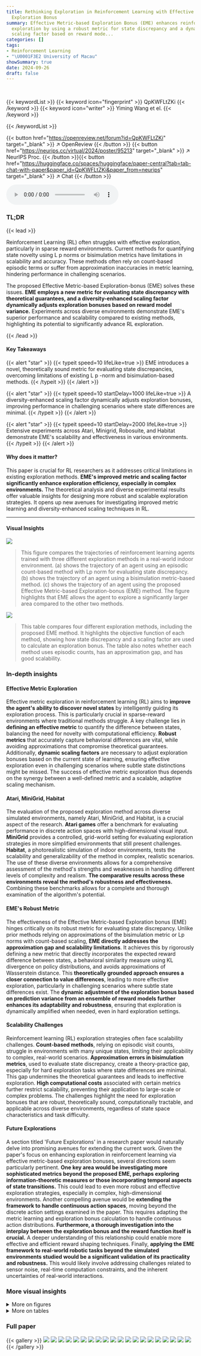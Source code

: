 ```yaml
---
title: Rethinking Exploration in Reinforcement Learning with Effective Metric-Based
  Exploration Bonus
summary: Effective Metric-based Exploration Bonus (EME) enhances reinforcement learning
  exploration by using a robust metric for state discrepancy and a dynamically adjusted
  scaling factor based on reward mode...
categories: []
tags:
- Reinforcement Learning
- "\U0001F3E2 University of Macau"
showSummary: true
date: 2024-09-26
draft: false
---
```


<br>

{{< keywordList >}}
{{< keyword icon="fingerprint" >}} QpKWFLtZKi {{< /keyword >}}
{{< keyword icon="writer" >}} Yiming Wang et el. {{< /keyword >}}
 
{{< /keywordList >}}

{{< button href="https://openreview.net/forum?id=QpKWFLtZKi" target="_blank" >}}
↗ OpenReview
{{< /button >}}
{{< button href="https://neurips.cc/virtual/2024/poster/95213" target="_blank" >}}
↗ NeurIPS Proc.
{{< /button >}}{{< button href="https://huggingface.co/spaces/huggingface/paper-central?tab=tab-chat-with-paper&paper_id=QpKWFLtZKi&paper_from=neurips" target="_blank" >}}
↗ Chat
{{< /button >}}



<audio controls>
    <source src="https://ai-paper-reviewer.com/QpKWFLtZKi/podcast.wav" type="audio/wav">
    Your browser does not support the audio element.
</audio>


### TL;DR


{{< lead >}}

Reinforcement Learning (RL) often struggles with effective exploration, particularly in sparse reward environments. Current methods for quantifying state novelty using L p norms or bisimulation metrics have limitations in scalability and accuracy.  These methods often rely on count-based episodic terms or suffer from approximation inaccuracies in metric learning, hindering performance in challenging scenarios.



The proposed Effective Metric-based Exploration-bonus (EME) solves these issues. **EME employs a new metric for evaluating state discrepancy with theoretical guarantees, and a diversity-enhanced scaling factor dynamically adjusts exploration bonuses based on reward model variance.**  Experiments across diverse environments demonstrate EME's superior performance and scalability compared to existing methods, highlighting its potential to significantly advance RL exploration.

{{< /lead >}}


#### Key Takeaways

{{< alert "star" >}}
{{< typeit speed=10 lifeLike=true >}} EME introduces a novel, theoretically sound metric for evaluating state discrepancies, overcoming limitations of existing L p -norm and bisimulation-based methods. {{< /typeit >}}
{{< /alert >}}

{{< alert "star" >}}
{{< typeit speed=10 startDelay=1000 lifeLike=true >}} A diversity-enhanced scaling factor dynamically adjusts exploration bonuses, improving performance in challenging scenarios where state differences are minimal. {{< /typeit >}}
{{< /alert >}}

{{< alert "star" >}}
{{< typeit speed=10 startDelay=2000 lifeLike=true >}} Extensive experiments across Atari, Minigrid, Robosuite, and Habitat demonstrate EME's scalability and effectiveness in various environments. {{< /typeit >}}
{{< /alert >}}

#### Why does it matter?
This paper is crucial for RL researchers as it addresses critical limitations in existing exploration methods.  **EME's improved metric and scaling factor significantly enhance exploration efficiency, especially in complex environments.** The theoretical analysis and diverse experimental results offer valuable insights for designing more robust and scalable exploration strategies.  It opens up new avenues for investigating improved metric learning and diversity-enhanced scaling techniques in RL.

------
#### Visual Insights



![](https://ai-paper-reviewer.com/QpKWFLtZKi/figures_1_1.jpg)

> This figure compares the trajectories of reinforcement learning agents trained with three different exploration methods in a real-world indoor environment.  (a) shows the trajectory of an agent using an episodic count-based method with Lp norm for evaluating state discrepancy. (b) shows the trajectory of an agent using a bisimulation metric-based method. (c) shows the trajectory of an agent using the proposed Effective Metric-based Exploration-bonus (EME) method. The figure highlights that EME allows the agent to explore a significantly larger area compared to the other two methods.





![](https://ai-paper-reviewer.com/QpKWFLtZKi/tables_2_1.jpg)

> This table compares four different exploration methods, including the proposed EME method.  It highlights the objective function of each method, showing how state discrepancy and a scaling factor are used to calculate an exploration bonus.  The table also notes whether each method uses episodic counts, has an approximation gap, and has good scalability.





### In-depth insights


#### Effective Metric Exploration
Effective metric exploration in reinforcement learning (RL) aims to **improve the agent's ability to discover novel states** by intelligently guiding its exploration process.  This is particularly crucial in sparse-reward environments where traditional methods struggle.  A key challenge lies in **defining an effective metric** to quantify the difference between states,  balancing the need for novelty with computational efficiency.  **Robust metrics** that accurately capture behavioral differences are vital, while avoiding approximations that compromise theoretical guarantees.  Additionally,  **dynamic scaling factors** are necessary to adjust exploration bonuses based on the current state of learning, ensuring effective exploration even in challenging scenarios where subtle state distinctions might be missed.  The success of effective metric exploration thus depends on the synergy between a well-defined metric and a scalable, adaptive scaling mechanism.

#### Atari, MiniGrid, Habitat
The evaluation of the proposed exploration method across diverse simulated environments, namely Atari, MiniGrid, and Habitat, is a crucial aspect of the research.  **Atari games** offer a benchmark for evaluating performance in discrete action spaces with high-dimensional visual input.  **MiniGrid** provides a controlled, grid-world setting for evaluating exploration strategies in more simplified environments that still present challenges.  **Habitat**, a photorealistic simulation of indoor environments, tests the scalability and generalizability of the method in complex, realistic scenarios. The use of these diverse environments allows for a comprehensive assessment of the method's strengths and weaknesses in handling different levels of complexity and realism. **The comparative results across these environments reveal the method's robustness and effectiveness.** Combining these benchmarks allows for a complete and thorough examination of the algorithm's potential. 

#### EME's Robust Metric
The effectiveness of the Effective Metric-based Exploration bonus (EME) hinges critically on its robust metric for evaluating state discrepancy.  Unlike prior methods relying on approximations of the bisimulation metric or Lp norms with count-based scaling, **EME directly addresses the approximation gap and scalability limitations**.  It achieves this by rigorously defining a new metric that directly incorporates the expected reward difference between states, a behavioral similarity measure using KL divergence on policy distributions, and avoids approximations of Wasserstein distance. This **theoretically grounded approach ensures a closer connection to value differences**, leading to more effective exploration, particularly in challenging scenarios where subtle state differences exist.  The **dynamic adjustment of the exploration bonus based on prediction variance from an ensemble of reward models further enhances its adaptability and robustness**, ensuring that exploration is dynamically amplified when needed, even in hard exploration settings.

#### Scalability Challenges
Reinforcement learning (RL) exploration strategies often face scalability challenges.  **Count-based methods**, relying on episodic visit counts, struggle in environments with many unique states, limiting their applicability to complex, real-world scenarios.  **Approximation errors in bisimulation metrics**, used to evaluate state discrepancy, create a theory-practice gap, especially for hard exploration tasks where state differences are minimal.  This gap undermines the theoretical guarantees and leads to ineffective exploration.  **High computational costs** associated with certain metrics further restrict scalability, preventing their application to large-scale or complex problems.  The challenges highlight the need for exploration bonuses that are robust, theoretically sound, computationally tractable, and applicable across diverse environments, regardless of state space characteristics and task difficulty.

#### Future Explorations
A section titled 'Future Explorations' in a research paper would naturally delve into promising avenues for extending the current work.  Given the paper's focus on enhancing exploration in reinforcement learning via effective metric-based exploration bonuses, several directions seem particularly pertinent.  **One key area would be investigating more sophisticated metrics beyond the proposed EME, perhaps exploring information-theoretic measures or those incorporating temporal aspects of state transitions.**  This could lead to even more robust and effective exploration strategies, especially in complex, high-dimensional environments.  Another compelling avenue would be **extending the framework to handle continuous action spaces**, moving beyond the discrete action settings examined in the paper. This requires adapting the metric learning and exploration bonus calculation to handle continuous action distributions.   **Furthermore, a thorough investigation into the interplay between the exploration bonus and the reward function itself is crucial.**  A deeper understanding of this relationship could enable more effective and efficient reward shaping techniques.  Finally, **applying the EME framework to real-world robotic tasks beyond the simulated environments studied would be a significant validation of its practicality and robustness.**  This would likely involve addressing challenges related to sensor noise, real-time computation constraints, and the inherent uncertainties of real-world interactions.


### More visual insights

<details>
<summary>More on figures
</summary>


![](https://ai-paper-reviewer.com/QpKWFLtZKi/figures_6_1.jpg)

> The figure shows the results of different exploration methods on three Robosuite tasks: Door Opening, Table Wiping, and Pick-and-Place.  The x-axis represents the number of training steps (in millions), and the y-axis shows the mean success rate achieved by each method. Shaded regions represent standard deviations.  The plot visually compares the performance of EME against several baselines, illustrating its superior performance across all three tasks.


![](https://ai-paper-reviewer.com/QpKWFLtZKi/figures_7_1.jpg)

> This figure compares the performance of EME against other baseline methods across various challenging Atari games known for their difficulty in exploration.  The x-axis represents the number of frames (training steps), and the y-axis shows the average game score per episode. The shaded areas likely represent the standard deviation across multiple runs.  The figure aims to visually demonstrate EME's superior learning efficiency and ability to achieve higher average scores compared to other methods.


![](https://ai-paper-reviewer.com/QpKWFLtZKi/figures_8_1.jpg)

> This figure presents the results of the exploration tasks conducted in the Habitat environment.  It compares the performance of EME against several baselines (ICM, RND, RIDE, NovelD, E3B, LIBERTY) across three different tasks: CloseCab, OpenFridge, and Rearrange. The y-axis shows the mean success rate, and the error bars represent the standard deviation over five seeds.  The figure visually demonstrates the superior performance of EME compared to other methods in achieving higher success rates across the three tasks.


![](https://ai-paper-reviewer.com/QpKWFLtZKi/figures_8_2.jpg)

> This figure shows example visual observations from the Habitat environment.  It showcases the type of data used by the RL agents to learn navigation: RGB images, semantic segmentation maps (identifying object types), and depth maps (distance to objects).  These multi-modal observations make the Habitat environment particularly challenging for exploration, as subtle changes in the scene are significant.


![](https://ai-paper-reviewer.com/QpKWFLtZKi/figures_18_1.jpg)

> This ablation study shows the effect of the maximum reward scaling factor M on the performance of the EME algorithm across three Robosuite tasks: Door Opening, Table Wiping, and Pick-and-Place.  Different values of M (1, 5, 10, 20, 40) were tested, with M=10 used as the default. The results demonstrate the optimal range of M and how this hyperparameter affects exploration and learning efficiency.  The shaded regions represent standard deviations across multiple runs.


![](https://ai-paper-reviewer.com/QpKWFLtZKi/figures_18_2.jpg)

> This figure shows the ablation study on the ensemble size of reward models used in the EME method.  The x-axis represents training timesteps, and the y-axis represents the mean success rate for three different Robosuite tasks: Door Opening, Table Wiping, and Pick-and-Place. Different lines represent the results using different ensemble sizes (ES = 3, 6, 9, 12).  The shaded area around each line represents the standard deviation. The red line shows the best performing baseline for comparison. The results indicate that increasing the ensemble size improves performance up to a certain point (ES=9), after which the performance starts to decrease slightly. This demonstrates a trade-off between accuracy of reward variance prediction and exploration. 


![](https://ai-paper-reviewer.com/QpKWFLtZKi/figures_18_3.jpg)

> This figure shows the results of different exploration methods on three manipulation tasks in Robosuite. The x-axis shows the number of training steps (in millions), and the y-axis shows the mean success rate achieved by each method. Shaded areas represent standard deviations.  EME consistently outperforms other methods across all three tasks, demonstrating its effectiveness in continuous control environments.


![](https://ai-paper-reviewer.com/QpKWFLtZKi/figures_18_4.jpg)

> This figure compares the performance of the proposed EME method and its variants (using different feature encoders) across multiple challenging Atari games.  It shows the average return achieved by each method over time, illustrating the impact of the feature encoder on exploration effectiveness. The results demonstrate how the choice of feature encoder affects the learning and exploration performance in diverse Atari game environments.


![](https://ai-paper-reviewer.com/QpKWFLtZKi/figures_19_1.jpg)

> This figure shows the trajectories of different reinforcement learning agents trained with various exploration methods in a Habitat environment.  The different colors represent the paths taken by agents using EME, EME-Static (EME without dynamic scaling), EME-EP (EME with episodic count scaling), ICM, RND, RIDE, NovelD, E3B, and LIBERTY. The figure visually demonstrates that the EME algorithm explores a significantly larger area of the environment compared to the other methods.


![](https://ai-paper-reviewer.com/QpKWFLtZKi/figures_19_2.jpg)

> This figure compares the performance of EME against several baselines on three different exploration tasks within the Habitat environment.  The tasks are CloseCab, OpenFridge, and Rearrange. The y-axis represents the mean success rate, showing the percentage of successful task completions. Error bars indicate standard deviation across multiple trials. The results demonstrate EME's superior performance and scalability in comparison to other methods. 


![](https://ai-paper-reviewer.com/QpKWFLtZKi/figures_21_1.jpg)

> The figure shows the results of different reinforcement learning algorithms on three challenging Robosuite tasks: Door Opening, Table Wiping, and Pick-and-Place.  The x-axis represents the number of training steps (in millions), and the y-axis shows the mean success rate achieved by each algorithm. Error bars indicate standard deviations.  The graph visually compares the performance of EME against several baselines, illustrating its superior performance in successfully completing these challenging robotic manipulation tasks.


![](https://ai-paper-reviewer.com/QpKWFLtZKi/figures_21_2.jpg)

> This figure compares the performance of three variations of the EME algorithm on three Robosuite tasks: Door Opening, Table Wiping, and Pick-and-Place.  The variations are the full EME algorithm, EME without the dynamic scaling factor, and EME using an episodic count as the scaling factor.  The x-axis shows the number of training steps (in millions), and the y-axis displays the mean success rate, with shaded areas representing standard deviations, indicating performance variability.  The results illustrate how the dynamic scaling factor in the full EME method contributes to improved performance over simpler alternatives.


![](https://ai-paper-reviewer.com/QpKWFLtZKi/figures_22_1.jpg)

> The figure shows the mean success rates for three challenging Robosuite manipulation tasks (Door Opening, Table Wiping, Pick and Place) across different exploration methods.  The x-axis represents the number of training steps (in millions), and the y-axis shows the mean success rate, with shaded regions indicating standard deviation. The figure demonstrates the superior performance of EME (Effective Metric-based Exploration Bonus) compared to other baseline methods over time.


![](https://ai-paper-reviewer.com/QpKWFLtZKi/figures_23_1.jpg)

> This figure compares the trajectories of three different reinforcement learning agents trained with different exploration methods in a real indoor environment.  The agents are trained using (a) a count-based method with Lp norm, (b) a bisimulation metric-based method, and (c) the proposed Effective Metric-based Exploration-bonus (EME) method. The figure visually demonstrates how the EME method explores a much larger portion of the environment compared to the other two methods.


![](https://ai-paper-reviewer.com/QpKWFLtZKi/figures_23_2.jpg)

> The figure displays three different visual observation modalities provided by the Habitat simulator: RGB image, semantic segmentation, and depth map.  The RGB image shows a realistic view of an indoor scene. The semantic segmentation depicts the scene with different color-coded regions corresponding to object classes. The depth map provides a visual representation of the scene's distances from the viewpoint, often represented by a color gradient.


![](https://ai-paper-reviewer.com/QpKWFLtZKi/figures_23_3.jpg)

> This figure compares the trajectories of three different exploration methods in a real-world indoor environment.  Method (a) uses an episodic count-based approach with Lp norms, (b) uses a bisimulation metric-based approach, and (c) uses the proposed EME method. The figure visually demonstrates the superior exploration coverage achieved by the EME method compared to the other two approaches.


</details>




<details>
<summary>More on tables
</summary>


![](https://ai-paper-reviewer.com/QpKWFLtZKi/tables_2_2.jpg)
> This table compares the mean success rates of several exploration methods (RIDE, RIDE without episodic term, NovelD, NovelD without episodic term, LIBERTY) across three different environments (Robosuite, MiniGrid, Habitat).  The results highlight the significant impact of the episodic count term on the performance of RIDE and NovelD, especially in complex environments. LIBERTY shows comparatively better performance in most of the cases.

![](https://ai-paper-reviewer.com/QpKWFLtZKi/tables_7_1.jpg)
> This table presents the average testing results of various MiniGrid environments for the proposed Effective Metric-based Exploration Bonus (EME) method and several other baseline methods.  The environments are categorized into different types (Multi-Room, Key Corridor, and Obstructed Maze), each with variations in size and complexity. For each environment, the mean success rate (with standard deviation) is shown for each method. The results illustrate the performance of EME compared to other approaches on these challenging exploration tasks.

![](https://ai-paper-reviewer.com/QpKWFLtZKi/tables_20_1.jpg)
> This table presents the average testing results for various MiniGrid environments.  The results compare the performance of the proposed Effective Metric-based Exploration bonus (EME) method against several other baseline methods (ICM, RND, RIDE, NovelD, E3B, LIBERTY). Each environment is tested across five different seeds, providing a measure of the robustness of each method's performance. The table shows the mean success rate and standard deviation for each method in each environment.  The MiniGrid environments vary in complexity and challenge the agent's exploration capabilities.

![](https://ai-paper-reviewer.com/QpKWFLtZKi/tables_21_1.jpg)
> This table shows the average testing results of different MiniGrid environments for the proposed EME method and other baseline methods.  The results are presented as mean ± standard deviation for various MiniGrid environments, categorized by the type of maze (Multi-Room, Key Corridor, Obstructed Maze) and the presence or absence of added noise (e.g., -NT for Noisy TV).  Each environment represents a different challenge in terms of exploration difficulty. The table highlights the relative performance of EME compared to other methods like ICM, RND, RIDE, NovelD, E3B and LIBERTY across various exploration scenarios. The results demonstrate EME's superior performance across many of the tested environments, indicating the effectiveness of the proposed method in hard exploration tasks.

![](https://ai-paper-reviewer.com/QpKWFLtZKi/tables_24_1.jpg)
> This table compares four different exploration methods: RIDE, NovelD, LIBERTY, and the proposed EME method.  It highlights the key differences in their approaches to evaluating state discrepancy (the core of their exploration bonus) and their scalability.  Specifically, it shows how RIDE and NovelD rely on simple Lp norms and episodic visit counts, while LIBERTY uses the more complex bisimulation metric (which often requires approximation).  The table emphasizes that the EME method addresses the limitations of prior approaches by proposing a more robust and theoretically grounded metric, along with a novel diversity-enhanced scaling factor.

![](https://ai-paper-reviewer.com/QpKWFLtZKi/tables_25_1.jpg)
> This table lists the hyperparameters used in the Robosuite experiments.  It includes settings for horizon steps, control frequency, state and action dimensions, controller types, maximum reward scaling, maximum training steps, actor and critic learning rates, batch size, discount factor, soft update weight, alpha learning rate, hidden layer sizes, returns estimation steps, buffer size, and steps per update.  Different parameters are specified for each of the three Robosuite environments: Pick and Place, Door Opening, and Table Wiping.

![](https://ai-paper-reviewer.com/QpKWFLtZKi/tables_25_2.jpg)
> This table compares different existing metric-based exploration methods (RIDE, NovelD, LIBERTY) with the proposed EME method. It highlights the key differences in their approaches to state discrepancy evaluation, scaling factor, episodic approximation gap and scalability. The table clearly shows how EME addresses the limitations of existing methods, particularly focusing on its resilient metric and diversity-enhanced scaling factor.

![](https://ai-paper-reviewer.com/QpKWFLtZKi/tables_25_3.jpg)
> This table compares several state-of-the-art exploration methods that leverage state discrepancy measures. It highlights the differences in how they quantify state discrepancy, the scaling factors used, and their approximation gaps and scalability. The table also introduces the proposed EME method and its components for comparison.

![](https://ai-paper-reviewer.com/QpKWFLtZKi/tables_26_1.jpg)
> This table compares several existing metric-based exploration methods with the proposed EME method.  It highlights the key differences in how they calculate state discrepancy (the core novelty measure for exploration), the scaling factors used to adjust the exploration bonus, and the potential limitations of each approach regarding approximation gaps and scalability. The table also lists the objective function for each method to show the different ways state discrepancy and scaling factor are combined to incentivize exploration.

</details>




### Full paper

{{< gallery >}}
<img src="https://ai-paper-reviewer.com/QpKWFLtZKi/1.png" class="grid-w50 md:grid-w33 xl:grid-w25" />
<img src="https://ai-paper-reviewer.com/QpKWFLtZKi/2.png" class="grid-w50 md:grid-w33 xl:grid-w25" />
<img src="https://ai-paper-reviewer.com/QpKWFLtZKi/3.png" class="grid-w50 md:grid-w33 xl:grid-w25" />
<img src="https://ai-paper-reviewer.com/QpKWFLtZKi/4.png" class="grid-w50 md:grid-w33 xl:grid-w25" />
<img src="https://ai-paper-reviewer.com/QpKWFLtZKi/5.png" class="grid-w50 md:grid-w33 xl:grid-w25" />
<img src="https://ai-paper-reviewer.com/QpKWFLtZKi/6.png" class="grid-w50 md:grid-w33 xl:grid-w25" />
<img src="https://ai-paper-reviewer.com/QpKWFLtZKi/7.png" class="grid-w50 md:grid-w33 xl:grid-w25" />
<img src="https://ai-paper-reviewer.com/QpKWFLtZKi/8.png" class="grid-w50 md:grid-w33 xl:grid-w25" />
<img src="https://ai-paper-reviewer.com/QpKWFLtZKi/9.png" class="grid-w50 md:grid-w33 xl:grid-w25" />
<img src="https://ai-paper-reviewer.com/QpKWFLtZKi/10.png" class="grid-w50 md:grid-w33 xl:grid-w25" />
<img src="https://ai-paper-reviewer.com/QpKWFLtZKi/11.png" class="grid-w50 md:grid-w33 xl:grid-w25" />
<img src="https://ai-paper-reviewer.com/QpKWFLtZKi/12.png" class="grid-w50 md:grid-w33 xl:grid-w25" />
<img src="https://ai-paper-reviewer.com/QpKWFLtZKi/13.png" class="grid-w50 md:grid-w33 xl:grid-w25" />
<img src="https://ai-paper-reviewer.com/QpKWFLtZKi/14.png" class="grid-w50 md:grid-w33 xl:grid-w25" />
<img src="https://ai-paper-reviewer.com/QpKWFLtZKi/15.png" class="grid-w50 md:grid-w33 xl:grid-w25" />
<img src="https://ai-paper-reviewer.com/QpKWFLtZKi/16.png" class="grid-w50 md:grid-w33 xl:grid-w25" />
<img src="https://ai-paper-reviewer.com/QpKWFLtZKi/17.png" class="grid-w50 md:grid-w33 xl:grid-w25" />
<img src="https://ai-paper-reviewer.com/QpKWFLtZKi/18.png" class="grid-w50 md:grid-w33 xl:grid-w25" />
<img src="https://ai-paper-reviewer.com/QpKWFLtZKi/19.png" class="grid-w50 md:grid-w33 xl:grid-w25" />
<img src="https://ai-paper-reviewer.com/QpKWFLtZKi/20.png" class="grid-w50 md:grid-w33 xl:grid-w25" />
{{< /gallery >}}
